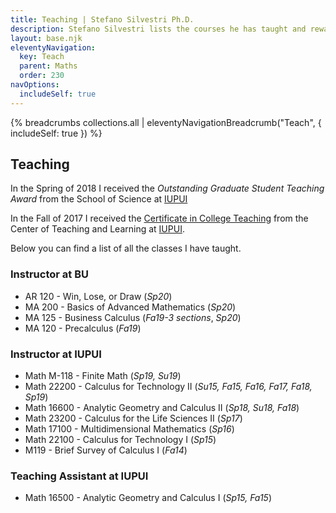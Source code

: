 ```yaml
---
title: Teaching | Stefano Silvestri Ph.D.
description: Stefano Silvestri lists the courses he has taught and rewards/certifications he has obtained.
layout: base.njk
eleventyNavigation:
  key: Teach
  parent: Maths
  order: 230
navOptions:
  includeSelf: true
---
```


{% breadcrumbs collections.all | eleventyNavigationBreadcrumb("Teach", { includeSelf: true }) %}

## Teaching
In the Spring of 2018 I received the *Outstanding Graduate Student Teaching Award* from the School of Science at [IUPUI](https://science.iupui.edu/)

In the Fall of 2017 I received the [Certificate in College Teaching](https://ctl.iupui.edu/Programs/TA-Development/Certificate-in-College-Teaching) from the Center of Teaching and Learning at [IUPUI](https://iupui.edu/).

Below you can find a list of all the classes I have taught.
      
### Instructor at BU

- AR 120 - Win, Lose, or Draw (*Sp20*)
- MA 200 - Basics of Advanced Mathematics (*Sp20*)
- MA 125 - Business Calculus (*Fa19-3 sections*, *Sp20*)
- MA 120 - Precalculus (*Fa19*)


### Instructor at IUPUI

- Math M-118 - Finite Math (*Sp19, Su19*)
- Math 22200 - Calculus for Technology II (*Su15, Fa15, Fa16, Fa17, Fa18, Sp19*)
- Math 16600 - Analytic Geometry and Calculus II (*Sp18, Su18, Fa18*)
- Math 23200 - Calculus for the Life Sciences II (*Sp17*)
- Math 17100 - Multidimensional Mathematics (*Sp16*)
- Math 22100 - Calculus for Technology I (*Sp15*)
- M119 - Brief Survey of Calculus I (*Fa14*)


### Teaching Assistant at IUPUI

- Math 16500 - Analytic Geometry and Calculus I (*Sp15, Fa15*)
<!-- 

    
    <div class="col-sm-3 sidenav">
      <div class="card bg-light">
        <div class="card-body text-center">
          <img class="img-fluid"  src="img/hobbes1.gif" alt="hobbes" width=350px />
          <img class="img-fluid"  src="img/hobbes2.gif" alt="hobbes" width=350px />
          <p style="font-size: x-small"><a href="https://www.gocomics.com/calvinandhobbes/2011/03/09">https://www.gocomics.com/calvinandhobbes/2011/03/09</a></p>
          <p></p>
        </div>
      </div>      
    </div> -->
